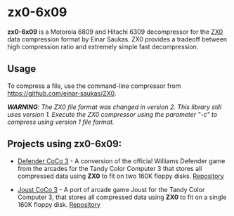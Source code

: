 # zx0-6x09

**zx0-6x09** is a Motorola 6809 and Hitachi 6309 decompressor for the [ZX0](https://github.com/einar-saukas/ZX0) data compression format by Einar Saukas. ZX0 provides a tradeoff between high compression ratio and extremely simple fast decompression.

## Usage

To compress a file, use the command-line compressor from https://github.com/einar-saukas/ZX0.

_**WARNING**: The ZX0 file format was changed in version 2. This library still uses version 1. Execute the ZX0 compressor using the parameter "-c" to compress using version 1 file format._

## Projects using **zx0-6x09**:

* [Defender CoCo 3](http://www.lcurtisboyle.com/nitros9/defender.html) - A conversion of the official Williams Defender game from the arcades for the Tandy Color Computer 3 that stores all compressed data using **ZX0** to fit on two 160K floppy disks. [Repository](https://github.com/nowhereman999/Defender_CoCo3)

* [Joust CoCo 3](http://www.lcurtisboyle.com/nitros9/joust.html) - A port of arcade game Joust for the Tandy Color Computer 3, that stores all compressed data using **ZX0** to fit on a single 160K floppy disk. [Repository](https://github.com/nowhereman999/Joust_CoCo3)

